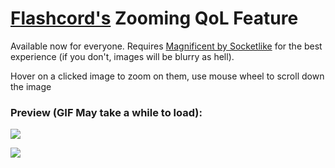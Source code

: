 #  [Flashcord's](https://github.com/SiriusBYT/Flashcord) Zooming QoL Feature
Available now for everyone. Requires [Magnificent by Socketlike](https://github.com/Socketlike/replugged-plugins/tree/main/plugins/Magnificent) for the best experience (if you don't, images will be blurry as hell).

Hover on a clicked image to zoom on them, use mouse wheel to scroll down the image

### Preview (GIF May take a while to load):
![](showcase.gif)

[<img src="https://sirio-network.com/flashcord/ressources/store/replugged.png">](https://replugged.dev/install?identifier=SiriusBYT/Flashcord-Zoom&source=github)
